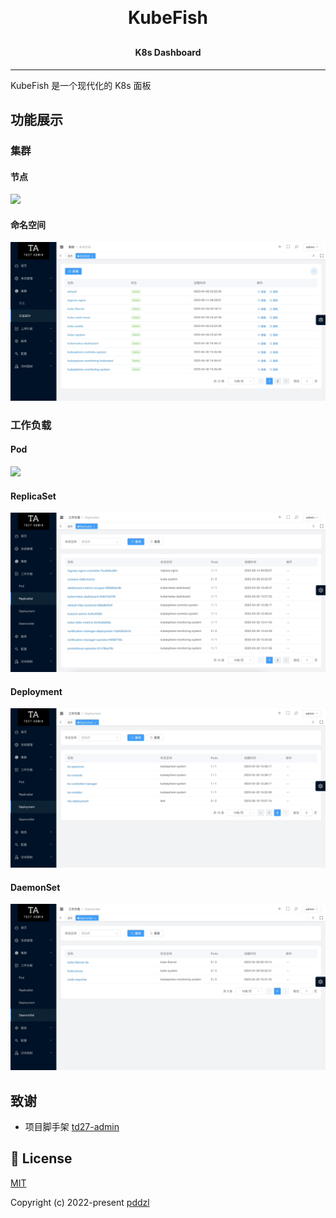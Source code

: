 <h1 align="center" style="margin: 30px 0 30px; font-weight: bold;">KubeFish</h1>
<h4 align="center">K8s Dashboard</h4>
<hr />

KubeFish 是一个现代化的 K8s 面板

## 功能展示

### 集群

#### 节点
<img src="./img/cluster/node.gif"/>

#### 命名空间
<img src="./img/cluster/namespace.gif"/>

### 工作负载

#### Pod
<img src="./img/workloads/pod.gif"/>

#### ReplicaSet
<img src="./img/workloads/replicaSet.gif"/>

#### Deployment
<img src="./img/workloads/deployment.gif"/>

#### DaemonSet
<img src="./img/workloads/daemonSet.gif"/>

## 致谢
 + 项目脚手架 [td27-admin](https://github.com/pddzl/td27-admin)

## 📄 License

[MIT](./LICENSE)

Copyright (c) 2022-present [pddzl](https://github.com/pddzl)
